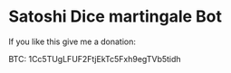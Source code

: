 Satoshi Dice martingale Bot
==================================================

If you like this give me a donation:

BTC: 1Cc5TUgLFUF2FtjEkTc5Fxh9egTVb5tidh
